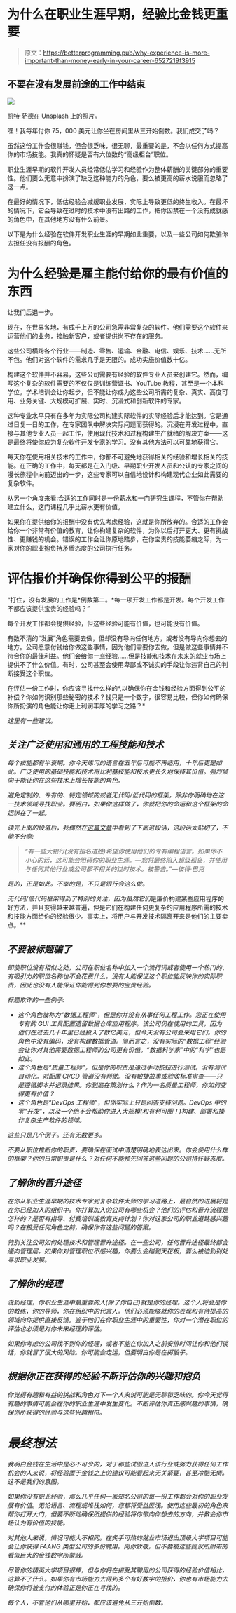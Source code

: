 # 为什么在职业生涯早期，经验比金钱更重要

> 原文：<https://betterprogramming.pub/why-experience-is-more-important-than-money-early-in-your-career-6527219f3915>

## 不要在没有发展前途的工作中结束

![](img/7eaeea45037ca7ba7ac60de6d2f281b5.png)

[凯特·萨德](https://unsplash.com/@kate_sade?utm_source=unsplash&utm_medium=referral&utm_content=creditCopyText)在 [Unsplash](https://unsplash.com/s/photos/cubicle?utm_source=unsplash&utm_medium=referral&utm_content=creditCopyText) 上的照片。

嘿！我每年付你 75，000 美元让你坐在房间里从三开始倒数。我们成交了吗？

虽然这份工作会很赚钱，但会很乏味，很无聊，最重要的是，不会以任何方式提高你的市场技能。我真的怀疑是否有六位数的“高级柜台”职位。

职业生涯早期的软件开发人员经常低估学习和经验作为整体薪酬的关键部分的重要性。他们要么无意中扮演了缺乏这种能力的角色，要么被更高的薪水说服而忽略了这一点。

在最好的情况下，低估经验会减缓职业发展，实际上导致更低的终生收入。在最坏的情况下，它会导致在过时的技术中没有出路的工作，把你囚禁在一个没有成就感的角色中，在其他地方没有什么前景。

以下是为什么经验在软件开发职业生涯的早期如此重要，以及一些公司如何欺骗你去担任没有报酬的角色。

# **为什么经验是雇主能付给你的最有价值的东西**

让我们后退一步。

现在，在世界各地，有成千上万的公司急需非常复杂的软件。他们需要这个软件来运营他们的业务，接触新客户，或者提供尚不存在的服务。

这些公司横跨各个行业——制造、零售、运输、金融、电信、娱乐、技术……无所不包。他们对这个软件的需求几乎是无限的。成功实施价值数十亿。

构建这个软件并不容易，这些公司需要有经验的软件专业人员来创建它。然而，编写这个复杂的软件需要的不仅仅是训练营证书、YouTube 教程，甚至是一个本科学位。学术培训会让你起步，但不能让你成为这些公司所需的复杂、真实、高度可用、业务关键、大规模可扩展、实时、沉浸式和创新软件的专家。

这种专业水平只有在多年为实际公司构建实际软件的实际经验后才能达到。它是通过日复一日的工作，在专家团队中解决实际问题而获得的。沉浸在开发过程中，直接与其他专业人员一起工作，使用现代技术和过程构建生产就绪的解决方案——这是最终将使你成为复杂软件开发专家的学习。没有其他方法可以可靠地获得它。

每天你在使用相关技术的工作中，你都不可避免地获得相关的经验和增长相关的技能。在正确的工作中，每天都是在入门级、早期职业开发人员和公认的专家之间的漫长旅程中向前迈出的一步，这些专家可以自信地设计和构建现代企业如此需要的复杂软件。

从另一个角度来看:合适的工作同时是一份薪水和一门研究生课程，不管你在帮助建立什么，这门课程几乎比薪水更有价值。

如果你在提供给你的报酬中没有优先考虑经验，这就是你所放弃的。合适的工作会给你一个非常有价值的教育，让你构建复杂的软件，为你以后打开更大、更有挑战性、更赚钱的机会。错误的工作会让你原地踏步，在你宝贵的技能萎缩之际，为一家对你的职业抱负持矛盾态度的公司执行任务。

# **评估报价并确保你得到公平的报酬**

“打住，没有发展的工作是*倒数第二。*每一项开发工作都是开发。每个开发工作不都应该提供宝贵的经验吗？”

每个开发工作都会提供经验，但这些经验可能有价值，也可能没有价值。

有数不清的“发展”角色需要去做，但却没有导向任何地方，或者没有导向你想去的地方。公司愿意付钱给你做这些事情，因为他们需要你去做，但是做这些事情并不符合你的最佳利益。他们会给你*一些*经验……但是技能和技术在未来的就业市场上提供不了什么价值。有时，公司甚至会使用卑鄙或不诚实的手段让你违背自己的判断接受这个职位。

在评估一份工作时，你应该寻找什么样的*,以确保你在金钱和经验方面得到公平的补偿？你如何识别那些秘密的技术？钱只是一个数字，很容易比较，但你如何确保你所扮演的角色能让你走上利润丰厚的学习之路？*

*这里有一些建议。*

## ***关注广泛使用和通用的工程技能和技术***

*每个技能都有半衰期。你今天练习的语言在五年后可能不再适用，十年后更是如此。广泛使用的基础技能和技术将比利基技能和技术更长久地保持其价值。强烈倾向于能让你在这些技术上增长技能的角色。*

*避免定制的、专有的、特定领域的或者无代码/低代码的框架，除非你明确地在这一技术领域寻找职业。要明白，如果你这样做了，你就把你的命运和这个框架的命运绑在了一起。*

*读完上面的段落后，我偶然在[这篇文章](https://www.efinancialcareers.co.uk/news/finance/data-scientist-finance)中看到了下面这段话，这段话太贴切了，不能不分享:*

> *“有一些大银行(没有指名道姓)希望你使用他们的专有编程语言。如果你不小心的话，这可能会阻碍你的职业生涯。—您将最终陷入超级孤岛，并使用与任何其他行业或公司都不相关的过时技术。被警告。”—彼得·巴克*

*是的，正是如此。不幸的是，不只是银行会这么做。*

*无代码/低代码框架得到了特别的关注，因为虽然它们*是廉价构建某些应用程序的好方法，并且变得越来越普遍，但是它们在构建任何更复杂的应用程序所需的技术和技能方面给你的经验很少。事实上，将用户与开发技术隔离开来是他们的主要卖点。**

## ***不要被标题骗了***

*即使职位没有相似之处，公司在职位名称中加入一个流行词或者使用一个热门的、有吸引力的职位名称也不会花费什么。没有人能保证这个职位能反映你的实际职责，因此也没有人能保证你能得到你想要的宝贵经验。*

*标题欺诈的一些例子:*

*   *这个角色被称为“数据工程师”，但是你并没有从事任何工程工作。您正在使用专有的 GUI 工具配置遗留数据仓库应用程序。该公司仍在使用的工具，因为他们在过去几十年里已经投入了数亿美元，但今天没有公司会采用它们。你的角色中没有编码，没有构建数据管道。简而言之，没有实际的“数据工程”经验会让你对其他需要数据工程师的公司更有价值。“数据科学家”中的“科学”也是如此。*
*   *这个角色是“质量工程师”，但是你的职责是通过手动按钮进行测试。没有测试自动化。对配置 CI/CD 管道没有帮助。没有敏捷故事或验收标准审查——只是遵循脚本并记录结果。你到底在策划什么？作为一名质量工程师，你如何变得更有价值？*
*   *这个角色是“DevOps 工程师”，但你实际上只是回答支持问题。DevOps 中的零“开发”，以及一个绝不会帮助你进入大规模(和有利可图！)构建、部署和操作复杂生产软件的领域。*

*这些只是几个例子。还有无数更多。*

*不要从职位推断你的职责，要确保在面试中清楚明确地表达出来。你会使用什么样的框架？你的日常职责是什么？对任何不能预先回答这些问题的公司持怀疑态度。*

## ***了解你的晋升途径***

*在你从职业生涯早期的技术专家到复杂软件大师的学习道路上，最自然的进展将是在你已经加入的组织中。你打算加入的公司有哪些机会？他们的评估和晋升流程是怎样的？是否有指导、付费培训或教育支持计划？你对这家公司的职业道路感兴趣吗？在接受任何角色之前，确保你有这些问题的答案。*

*特别关注公司如何处理技术和管理晋升途径。在一些公司，任何晋升途径最终都会通向管理层，如果你对管理职位不感兴趣，你要么会碰到天花板，要么被迫到别处寻求职业发展。*

## ***了解你的经理***

*说到经理，你职业生涯中最重要的人(除了你自己)就是你的经理。这个人将会是你的教练，你的导师，你在组织中的代言人。他们必须能够就你的表现和有待提高的领域向你提供直接反馈。鉴于他们在你职业生涯中的重要性，你对一个潜在职位的评估也必须是对你未来经理的评估。*

*如果你考虑的公司找不到你的经理，或者不能在你加入之前安排时间让你和他们谈话，你就冒了很大的风险。你可能会走运，但要明白你是在掷骰子。*

## ***根据你正在获得的经验不断评估你的兴趣和抱负***

*你觉得有趣和有益的挑战和角色对下一个人来说可能是无聊和乏味的。你今天觉得有趣的事情可能会在你的职业生涯中发生变化。不断评估你真正感兴趣的事情，确保你所获得的经验与这些兴趣相符。*

# ***最终想法***

*我明白金钱在生活中是必不可少的，对于那些试图进入该行业或努力获得任何工作机会的人来说，将经验置于金钱之上的建议可能看起来无关紧要，甚至冷酷无情。这不是我们的意图。*

*如果你没有职业经验，那么几乎任何一家知名公司的每一份工作都会对你的职业发展有价值。无论语言、流程或堆栈如何，您都将受益匪浅。使用这些最初的角色来帮你打开大门，但要不断地确保所提供的经验将你带向你想去的方向，并教会你市场认为有价值的技能。*

*对其他人来说，情况可能大不相同。在炙手可热的就业市场退出顶级大学项目可能会让你获得 FAANG 类型公司的多份聘用。向你致敬，但不要被这些提议所附带的看似巨大的金钱数字所蒙蔽。*

*尽管你的精英大学项目很棒，但与你将在接受其聘用的公司获得的经验价值相比，这算不了什么。如果你有市场能力去得到多个有好数字的报价，你也有市场能力去确保你将被支付的体验正是你正在寻找的。*

*每个人，不管他们从哪里开始，都应该避免从三开始倒数。*